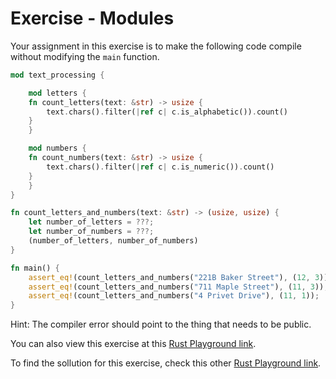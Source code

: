 # Exercise - Modules

Your assignment in this exercise is to make the following code compile without modifying the `main`
function.

```rust
mod text_processing {

    mod letters {
	fn count_letters(text: &str) -> usize {
	    text.chars().filter(|ref c| c.is_alphabetic()).count()
	}
    }

    mod numbers {
	fn count_numbers(text: &str) -> usize {
	    text.chars().filter(|ref c| c.is_numeric()).count()
	}
    }
}

fn count_letters_and_numbers(text: &str) -> (usize, usize) {
    let number_of_letters = ???;
    let number_of_numbers = ???;
    (number_of_letters, number_of_numbers)
}

fn main() {
    assert_eq!(count_letters_and_numbers("221B Baker Street"), (12, 3));
    assert_eq!(count_letters_and_numbers("711 Maple Street"), (11, 3));
    assert_eq!(count_letters_and_numbers("4 Privet Drive"), (11, 1));
}
```

Hint: The compiler error should point to the thing that needs to be public.

You can also view this exercise at this [Rust Playground
link](https://play.rust-lang.org/?version=stable&mode=debug&edition=2018&gist=448be9f8ab548543ada9d3640b3d7d93).

To find the sollution for this exercise, check this other [Rust Playground
link](https://play.rust-lang.org/?version=stable&mode=debug&edition=2018&gist=7c0fa8c5f5aeac10ad0b674469b70a01).
